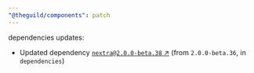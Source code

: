 ```yaml
---
"@theguild/components": patch
---
```

dependencies updates:
  - Updated dependency [`nextra@2.0.0-beta.38` ↗︎](https://www.npmjs.com/package/nextra/v/2.0.0) (from `2.0.0-beta.36`, in `dependencies`)
